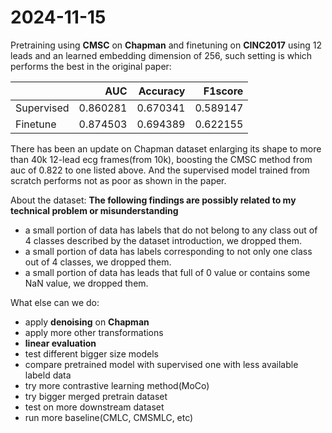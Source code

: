 # 2024-11-15

Pretraining using **CMSC** on **Chapman** and finetuning on **CINC2017** using 12 leads and an learned embedding dimension of 256, such setting is which performs the best in the original paper:

|            | AUC      | Accuracy | F1score  |
|:-----------|---------:|---------:|---------:|
| Supervised | 0.860281 | 0.670341 | 0.589147 |
| Finetune   | 0.874503 | 0.694389 | 0.622155 |

There has been an update on Chapman dataset enlarging its shape to more than 40k 12-lead ecg frames(from 10k), boosting the CMSC method from auc of 0.822 to one listed above. And the supervised model trained from scratch performs not as poor as shown in the paper.

About the dataset:
**The following findings are possibly related to my technical problem or misunderstanding**
- a small portion of data has labels that do not belong to any class out of 4 classes described by the dataset introduction, we dropped them.
- a small portion of data has labels corresponding to not only one class out of 4 classes, we dropped them.
- a small portion of data has leads that full of 0 value or contains some NaN value, we dropped them.

What else can we do:
- apply **denoising** on **Chapman**
- apply more other transformations
- **linear evaluation**
- test different bigger size models
- compare pretrained model with supervised one with less available labeld data
- try more contrastive learning method(MoCo)
- try bigger merged pretrain dataset
- test on more downstream dataset
- run more baseline(CMLC, CMSMLC, etc)